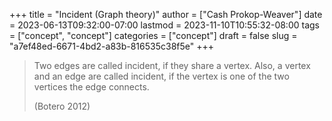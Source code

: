 +++
title = "Incident (Graph theory)"
author = ["Cash Prokop-Weaver"]
date = 2023-06-13T09:32:00-07:00
lastmod = 2023-11-10T10:55:32-08:00
tags = ["concept", "concept"]
categories = ["concept"]
draft = false
slug = "a7ef48ed-6671-4bd2-a83b-816535c38f5e"
+++

> Two edges are called incident, if they share a vertex. Also, a vertex and an edge are called incident, if the vertex is one of the two vertices the edge connects.
>
> (Botero 2012)

